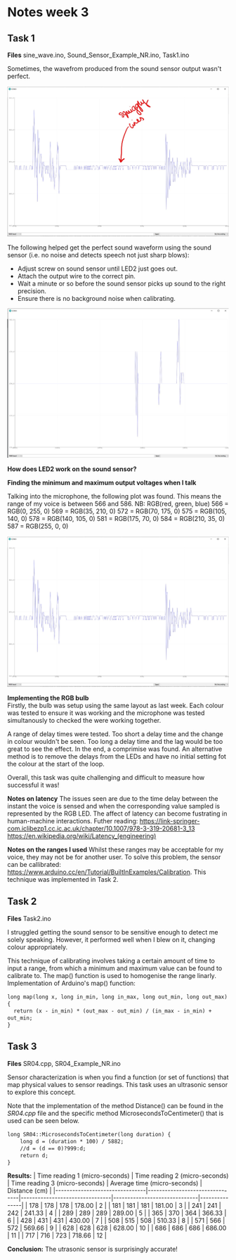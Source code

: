 # Notes week 3

## Task 1

**Files**  sine_wave.ino, Sound_Sensor_Example_NR.ino, Task1.ino <br />

Sometimes, the wavefrom produced from the sound sensor output wasn't perfect.

<img src="squiggly-lines.jpg"
     alt="An unperfect waveform from the sound sensor"
     />

The following helped get the perfect sound waveform using the sound sensor (i.e. no noise and detects speech not just sharp blows):
 - Adjust screw on sound sensor until LED2 just goes out. 
 - Attach the output wire to the correct pin.
 - Wait a minute or so before the sound sensor picks up sound to the right precision. 
 - Ensure there is no background noise when calibrating.

<img src="sound-sensor-waveform.jpg"
     alt="Waveform produced by sound sensor"
     />

**How does LED2 work on the sound sensor?** <br />

**Finding the minimum and maximum output voltages when I talk** <br />

Talking into the microphone, the following plot was found. This means the range of my voice is between 566 and 586. NB: RGB(red, green, blue)
    566 = RGB(0, 255, 0)
    569 = RGB(35, 210, 0)
    572 = RGB(70, 175, 0)
    575 = RGB(105, 140, 0)
    578 = RGB(140, 105, 0)
    581 = RGB(175, 70, 0)
    584 = RGB(210, 35, 0)
    587 = RGB(255, 0, 0)

<img src="my-voice-range.jpg"
     alt="Finding my voice range"
     />

**Implementing the RGB bulb** <br />
Firstly, the bulb was setup using the same layout as last week. Each colour was tested to ensure it was working and the microphone was tested simultanously to checked the were working together. <br />

A range of delay times were tested. Too short a delay time and the change in colour wouldn't be seen. Too long a delay time and the lag would be too great to see the effect. In the end, a comprimise was found. An alternative method is to remove the delays from the LEDs and have no initial setting fot the colour at the start of the loop. <br />

Overall, this task was quite challenging and difficult to measure how successful it was! <br />

**Notes on latency** The issues seen are due to the time delay between the instant the voice is sensed and when the corresponding value sampled is represented by the RGB LED. The affect of latency can become fustrating in human-machine interactions. Futher reading: https://link-springer-com.iclibezp1.cc.ic.ac.uk/chapter/10.1007/978-3-319-20681-3_13 https://en.wikipedia.org/wiki/Latency_(engineering) <br />

**Notes on the ranges I used** Whilst these ranges may be acceptable for my voice, they may not be for another user. To solve this problem, the sensor can be callibrated: https://www.arduino.cc/en/Tutorial/BuiltInExamples/Calibration. This technique was implemented in Task 2. <br />

## Task 2

**Files** Task2.ino <br />

I struggled getting the sound sensor to be sensitive enough to detect me solely speaking. However, it performed well when I blew on it, changing colour appropriately. <br />

This technique of calibrating involves taking a certain amount of time to input a range, from which a minimum and maximum value can be found to calibrate to. The map() function is used to homogenise the range linarly. Implementation of Arduino's map() function: <br />

```
long map(long x, long in_min, long in_max, long out_min, long out_max)
{
  return (x - in_min) * (out_max - out_min) / (in_max - in_min) + out_min;
}
```

## Task 3

**Files**  SR04.cpp, SR04_Example_NR.ino <br />

Sensor characterization is when you find a function (or set of functions) that map physical values to sensor readings. This task uses an ultrasonic sensor to explore this concept. <br />

Note that the implementation of the method Distance() can be found in the _SR04.cpp_ file and the specific method MicrosecondsToCentimeter() that is used can be seen below.

```
long SR04::MicrosecondsToCentimeter(long duration) {
    long d = (duration * 100) / 5882;
    //d = (d == 0)?999:d;
    return d;
}
```
**Results:**
| Time reading 1 (micro-seconds) | Time reading 2 (micro-seconds) | Time reading 3 (micro-seconds) | Average time (micro-seconds) | Distance (cm) |
|--------------------------------|--------------------------------|--------------------------------|------------------------------|---------------|
| 178                            | 178                            | 178                            | 178.00                       | 2             |
| 181                            | 181                            | 181                            | 181.00                       | 3             |
| 241                            | 241                            | 242                            | 241.33                       | 4             |
| 289                            | 289                            | 289                            | 289.00                       | 5             |
| 365                            | 370                            | 364                            | 366.33                       | 6             |
| 428                            | 431                            | 431                            | 430.00                       | 7             |
| 508                            | 515                            | 508                            | 510.33                       | 8             |
| 571                            | 566                            | 572                            | 569.66                       | 9             |
| 628                            | 628                            | 628                            | 628.00                       | 10            |
| 686                            | 686                            | 686                            | 686.00                       | 11            |
| 717                            | 716                            | 723                            | 718.66                       | 12            |

**Conclusion:** The utrasonic sensor is surprisingly accurate!
